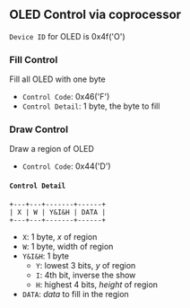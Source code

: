 OLED Control via coprocessor
----------------------------

`Device ID` for OLED is 0x4f('O')

### Fill Control

Fill all OLED with one byte

* `Control Code`: 0x46('F')
* `Control Detail`: 1 byte, the byte to fill

### Draw Control

Draw a region of OLED

* `Control Code`: 0x44('D')

#### `Control Detail`

```
+---+---+-------+------+
| X | W | Y&I&H | DATA |
+---+---+-------+------+
```

* `X`: 1 byte, *x* of region
* `W`: 1 byte, width of region
* `Y&I&H`: 1 byte
    - `Y`: lowest 3 bits, *y* of region
    - `I`: 4th bit, inverse the show
    - `H`: highest 4 bits, *height* of region
* `DATA`: *data* to fill in the region


